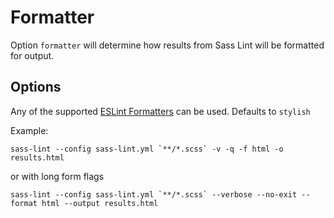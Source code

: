# Formatter

Option `formatter` will determine how results from Sass Lint will be formatted for output.

## Options

Any of the supported [ESLint Formatters](http://eslint.org/docs/user-guide/command-line-interface#-f---format) can be used. Defaults to `stylish`

Example:
```
sass-lint --config sass-lint.yml `**/*.scss` -v -q -f html -o results.html
```

or with long form flags

```
sass-lint --config sass-lint.yml `**/*.scss` --verbose --no-exit --format html --output results.html
```
